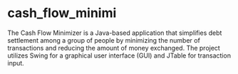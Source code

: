 # cash_flow_minimi
The Cash Flow Minimizer is a Java-based application that simplifies debt settlement among a group of people by minimizing the number of transactions and reducing the amount of money exchanged. The project utilizes Swing for a graphical user interface (GUI) and JTable for transaction input.
